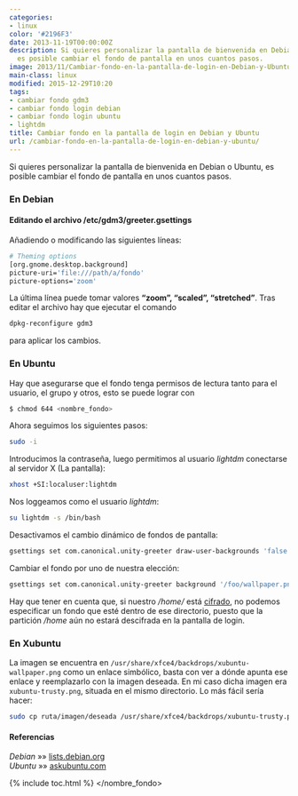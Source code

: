 ```yaml
---
categories:
- linux
color: '#2196F3'
date: 2013-11-19T00:00:00Z
description: Si quieres personalizar la pantalla de bienvenida en Debian o Ubuntu,
  es posible cambiar el fondo de pantalla en unos cuantos pasos.
image: 2013/11/Cambiar-fondo-en-la-pantalla-de-login-en-Debian-y-Ubuntu.jpg
main-class: linux
modified: 2015-12-29T10:20
tags:
- cambiar fondo gdm3
- cambiar fondo login debian
- cambiar fondo login ubuntu
- lightdm
title: Cambiar fondo en la pantalla de login en Debian y Ubuntu
url: /cambiar-fondo-en-la-pantalla-de-login-en-debian-y-ubuntu/
---
```


<figure>
<a href="/assets/img/2013/11/Cambiar-fondo-en-la-pantalla-de-login-en-Debian-y-Ubuntu.jpg"><amp-img on="tap:lightbox1" role="button" tabindex="0" layout="responsive" src="/assets/img/2013/11/Cambiar-fondo-en-la-pantalla-de-login-en-Debian-y-Ubuntu.jpg" title="{{ page.title }}" alt="{{ page.title }}" width="3264px" height="2448px" /></a>
</figure>

Si quieres personalizar la pantalla de bienvenida en Debian o Ubuntu, es posible cambiar el fondo de pantalla en unos cuantos pasos.

<!--ad-->

### En Debian

#### Editando el archivo /etc/gdm3/greeter.gsettings

Añadiendo o modificando las siguientes líneas:

```bash
# Theming options
[org.gnome.desktop.background]
picture-uri='file:///path/a/fondo'
picture-options='zoom'

```

La última línea puede tomar valores **&#8220;zoom&#8221;, &#8220;scaled&#8221;, &#8220;stretched&#8221;**. Tras editar el archivo hay que ejecutar el comando

```bash
dpkg-reconfigure gdm3

```

para aplicar los cambios.

### En Ubuntu

Hay que asegurarse que el fondo tenga permisos de lectura tanto para el usuario, el grupo y otros, esto se puede lograr con

```bash
$ chmod 644 <nombre_fondo>

```

Ahora seguimos los siguientes pasos:

```bash
sudo -i

```

Introducimos la contraseña, luego permitimos al usuario *lightdm* conectarse al servidor X (La pantalla):

```bash
xhost +SI:localuser:lightdm

```

Nos loggeamos como el usuario *lightdm*:

```bash
su lightdm -s /bin/bash

```

Desactivamos el cambio dinámico de fondos de pantalla:

```bash
gsettings set com.canonical.unity-greeter draw-user-backgrounds 'false'

```

Cambiar el fondo por uno de nuestra elección:

```bash
gsettings set com.canonical.unity-greeter background '/foo/wallpaper.png'

```

Hay que tener en cuenta que, si nuestro */home/* está [cifrado][1], no podemos especificar un fondo que esté dentro de ese directorio, puesto que la partición */home* aún no estará descifrada en la pantalla de login.

### En Xubuntu

La imagen se encuentra en `/usr/share/xfce4/backdrops/xubuntu-wallpaper.png` como un enlace simbólico, basta con ver a dónde apunta ese enlace y reemplazarlo con la imagen deseada. En mi caso dicha imagen era `xubuntu-trusty.png`, situada en el mismo directorio. Lo más fácil sería hacer:

```bash
sudo cp ruta/imagen/deseada /usr/share/xfce4/backdrops/xubuntu-trusty.png

```

<figure>
<a href="/assets/img/2013/11/Cambiar-fondo-en-la-pantalla-de-login-en-Debian-y-Ubuntu.jpg"><amp-img on="tap:lightbox1" role="button" tabindex="0" layout="responsive" src="/assets/img/2013/11/Cambiar-fondo-en-la-pantalla-de-login-en-Debian-y-Ubuntu.jpg" title="{{ page.title }}" alt="{{ page.title }}" width="3264px" height="2448px" /></a>
</figure>

#### Referencias

*Debian* »» <a href="http://lists.debian.org/debian-desktop/2012/03/msg00054.html" target="_blank">lists.debian.org</a>  
*Ubuntu* »» <a href="http://askubuntu.com/questions/64001/how-do-i-change-the-wallpaper-in-lightdm" target="_blank">askubuntu.com</a>

[1]: https://elbauldelprogramador.com/como-cifrar-archivos-con-openssl/ "Cómo cifrar archivos con openssl"

{% include toc.html %}
</nombre_fondo>
